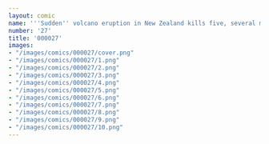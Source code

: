 ```yaml
---
layout: comic
name: '''Sudden'' volcano eruption in New Zealand kills five, several missing'
number: '27'
title: '000027'
images:
- "/images/comics/000027/cover.png"
- "/images/comics/000027/1.png"
- "/images/comics/000027/2.png"
- "/images/comics/000027/3.png"
- "/images/comics/000027/4.png"
- "/images/comics/000027/5.png"
- "/images/comics/000027/6.png"
- "/images/comics/000027/7.png"
- "/images/comics/000027/8.png"
- "/images/comics/000027/9.png"
- "/images/comics/000027/10.png"
---
```


